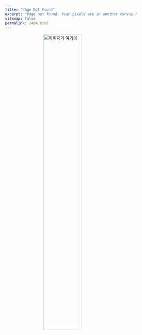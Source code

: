 ```yaml
---
title: "Page Not Found"
excerpt: "Page not found. Your pixels are in another canvas."
sitemap: false
permalink: /404.html
---
```


<!DOCTYPE html>
<html>
<body>

<div>
  <img src="404.png" alt="이미지가 여기에" style="display: block; margin-left: auto; margin-right: auto; width: 50%;">
</div>

</body>
</html>
